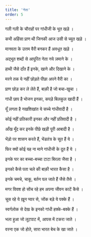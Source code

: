 ```yaml
---
title: 'नेता'
order: 5
---
```


गली गली के चौराहों पर गांधीजी के भूत खड़े ।

कभी अहिंसा प्राण थी जिनकी आज उसी से च्युत खड़े ।

मानवता के उत्तम वैरी बनकर हैं अवधूत खड़े ।

अद्भूत शब्दों से आपूरित नेता नये ज़माने के ।

हाथी जैसे दाँत हैं इनके, खाने और दिखाने के ।

मरने तक ये नहीं छोड़ते पीछा अपने वैरी का ।

प्राण छोड़ कर ले लेते हैं, बाक़ी है जो बचा-खुचा ।

गांधी छाप है भोजन इनका, कपड़े बिलकुल खादी हैं ।

यूँ लगता है नखशिखांत ये सच्चे गांधीवादी है ।

कोई नहीं प्रतिकारी इनका और नहीं प्रतिवादी है ।

आँख मूँद कर इनके पीछे खड़ी पूरी आबादी है ।

भेंड़ो पर शासन करते हैं, भेंडतंत्र के सूत हैं ये ।

फिर क्यों कोई यह ना माने गांधीजी के दूत हैं ये ।

इनके घर का बच्चा-बच्चा टाटा बिरला जैसा है ।

इनको कैसे पता चले की बाक़ी भारत कैसा है ।

इनके चमचे, चाकू, बर्तन पल जाते हैं जैसे तैसे ।

मगर विवश हो सोंच रहे हम अपना जीवन काटें कैसे ।

चूस रहे ये ख़ून प्यार से, जोंक बड़े ये पक्के हैं ।

स्वर्गलोक से देख के इनको गांधी हक्के-बक्के हैं ।

भला हुआ जो लूटपाट में, आपस में टकरा जाते ।

वरना एक जो होते, सारा भारत बेच के खा जाते ।
